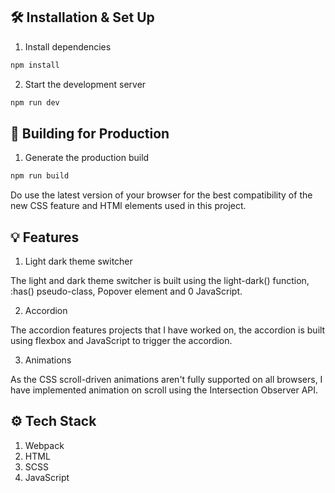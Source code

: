 ## 🛠 Installation & Set Up

1. Install dependencies

```sh
npm install
```

2. Start the development server

```sh
npm run dev
```

## 🚀 Building for Production

1. Generate the production build

```sh
npm run build
```

Do use the latest version of your browser for the best compatibility of the new CSS feature and HTMl elements used in this project.

## 💡 Features

1. Light dark theme switcher

The light and dark theme switcher is built using the light-dark() function, :has() pseudo-class, Popover element and 0 JavaScript.

2. Accordion

The accordion features projects that I have worked on, the accordion is built using flexbox and JavaScript to trigger the accordion.

3. Animations

As the CSS scroll-driven animations aren't fully supported on all browsers, I have implemented animation on scroll using the Intersection Observer API.

## ⚙ Tech Stack

1. Webpack
2. HTML
3. SCSS
4. JavaScript
